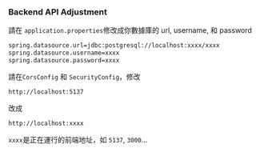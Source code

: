 ### Backend API Adjustment

請在 `application.properties`修改成你數據庫的 url, username, 和 password

```sh
spring.datasource.url=jdbc:postgresql://localhost:xxxx/xxxx
spring.datasource.username=xxxx
spring.datasource.password=xxxx
```

請在`CorsConfig` 和 `SecurityConfig`，修改

```sh
http://localhost:5137
```

改成

```sh
http://localhost:xxxx
```

`xxxx`是正在運行的前端地址，如 `5137`, `3000`...
